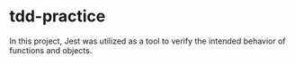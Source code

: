 # tdd-practice

In this project, Jest was utilized as a tool to verify the intended behavior of functions and objects.